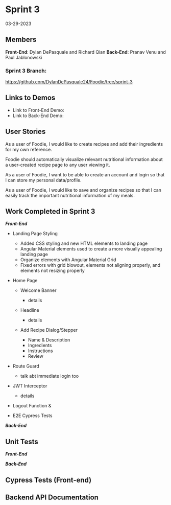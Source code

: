 # Sprint 3
03-29-2023
## Members
**Front-End**: Dylan DePasquale and Richard Qian
**Back-End**: Pranav Venu and Paul Jablonowski

### Sprint 3 Branch: 
https://github.com/DylanDePasquale24/Foodie/tree/sprint-3

## Links to Demos
- Link to Front-End Demo:
- Link to Back-End Demo:

## User Stories

As a user of Foodie, I would like to create recipes and add their ingredients for my own reference.

Foodie should automatically visualize relevant nutritional information about a user-created recipe page to any user viewing it.

As a user of Foodie, I want to be able to create an account and login so that I can store my personal data/profile.

As a user of Foodie, I would like to save and organize recipes so that I can easily track the important nutritional information of my meals.


## Work Completed in Sprint 3

***Front-End***
* Landing Page Styling
  * Added CSS styling and new HTML elements to landing page
  * Angular Material elements used to create a more visually appealing landing page
  * Organize elements with Angular Material Grid
  * Fixed errors with grid blowout, elements not aligning properly, and elements not resizing properly

 * Home Page
    * Welcome Banner
      * details

    * Headline
      * details

    * Add Recipe Dialog/Stepper
      * Name & Description
      * Ingredients
      * Instructions
      * Review


* Route Guard
  * talk abt immediate login too

* JWT Interceptor
  * details


* Logout Function &

* E2E Cypress Tests
  


***Back-End***



## Unit Tests

***Front-End***


***Back-End***


## Cypress Tests (Front-end)

## Backend API Documentation
